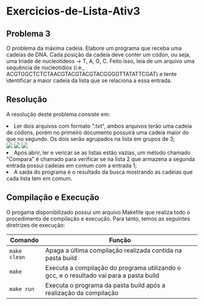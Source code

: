 # Exercicios-de-Lista-Ativ3

<h2>Problema 3</h2>

O problema da máxima cadeia. Elabore um programa que receba uma cadeias de DNA. Cada posição da cadeia deve conter um códon, ou seja, uma triade de nucleotídeos → T,
A, G, C. Feito isso, leia de um arquivo uma sequência de nucleotídios (i.e., ACGTGGCTCTCTAACGTACGTACGTACGGGGTTATATTCGAT) e tente identificar a maior cadeia da lista que se relaciona a essa entrada.


<h2>Resolução</h2>

A resolução deste problema consiste em:
<li>Ler dois arquivos com formato ".txt", ambos arquivos terão uma cadeia de códons, porém no primeiro documento possuirá uma cadeia maior do que no segundo. Os dois serão agrupados na lista em grupos de 3;</li>
<img src="Screenshot_1">
<img src="Screenshot_2">
<img src="Screenshot_3">
<li>Após abrir, ler e vericar se as listas estão vazias, um método chamado "Compara" é chamado para verificar se na lista 2 que armazena a segunda entrada possui cadeias em comum com a entrada 1;</li>
<li>A saída do programa é o resultado da busca mostrando as cadeias que cada lista tem em comum.</li>

<h2>Compilação e Execução</h2>

O progama disponibilizado possui um arquivo Makefile que realiza todo o procedimento de compilação e execução. Para tanto, temos as seguintes diretrizes de execução:


| Comando                |  Função                                                                                           |                     
| -----------------------| ------------------------------------------------------------------------------------------------- |
|  `make clean`          | Apaga a última compilação realizada contida na pasta build                                        |
|  `make`                | Executa a compilação do programa utilizando o gcc, e o resultado vai para a pasta build           |
|  `make run`            | Executa o programa da pasta build após a realização da compilação                                 |
